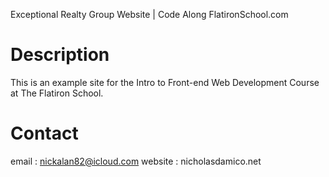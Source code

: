 Exceptional Realty Group Website | Code Along FlatironSchool.com

# Description

This is an example site for the Intro to Front-end Web Development Course at The Flatiron School.

# Contact

email : nickalan82@icloud.com
website : nicholasdamico.net
